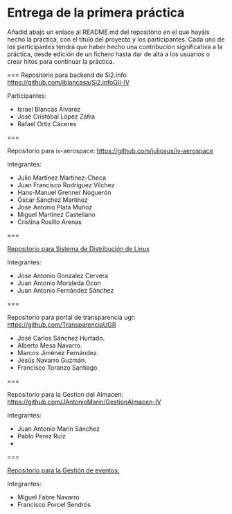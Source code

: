 # Entrega de la primera práctica

Añadid abajo un enlace al README.md del repositorio en el que hayáis hecho la práctica, con el título del proyecto y los participantes. Cada uno de los participantes tendrá que haber hecho una contribución significativa a la práctica, desde edición de un fichero hasta dar de alta a los usuarios o crear hitos para continuar la práctica. 


===
Repositorio para backend de Si2.info
https://github.com/iblancasa/Si2.infoGII-IV

Participantes:
+ Israel Blancas Álvarez
+ José Cristóbal López Zafra
+ Rafael Ortiz Cáceres

===

Repositorio para iv-aerospace: https://github.com/julioxus/iv-aerospace

Integrantes:

* Julio Martínez Martínez-Checa
* Juan Francisco Rodríguez Vílchez
* Hans-Manuel Grenner Noguerón
* Óscar Sánchez Martínez
* Jose Antonio Plata Muñoz
* Miguel Martínez Castellano
* Cristina Rosillo Arenas


===

[Repositorio para Sistema de Distribución de Linux](https://github.com/freeLinuxDistroDeployed)

Integrantes:

* Jose Antonio Gonzalez Cervera
* Juan Antonio Moraleda Ocon
* Juan Antonio Fernández Sánchez 


===

Repositorio para portal de transparencia ugr: https://github.com/TransparenciaUGR
+ José Carlos Sánchez Hurtado. <br />
+ Alberto Mesa Navarro. <br />
+ Marcos Jiménez Fernández. <br />
+ Jesús Navarro Guzmán. <br />
+ Francisco Toranzo Santiago. <br />


===

Repositorio para la Gestion del Almacen: https://github.com/JAntonioMarin/GestionAlmacen-IV

Integrantes:
+ Juan Antonio Marín Sánchez
+ Pablo Perez Ruiz
+ 

===

[Repositorio para la Gestión de eventos:](https://github.com/miguelfabre/Proyecto)

Integrantes:
+ Miguel Fabre Navarro
+ Francisco Porcel Sendrós
